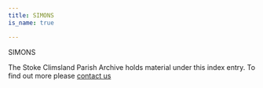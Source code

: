 ```yaml
---
title: SIMONS
is_name: true

---
```


SIMONS


The Stoke Climsland Parish Archive holds material under this index entry. To find out more please [contact us](/contact/)
